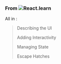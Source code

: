 ### From ![React.learn](https://react.dev/learn)

All in :

> Describing the UI
> 
> Adding Interactivity
> 
> Managing State
> 
> Escape Hatches

